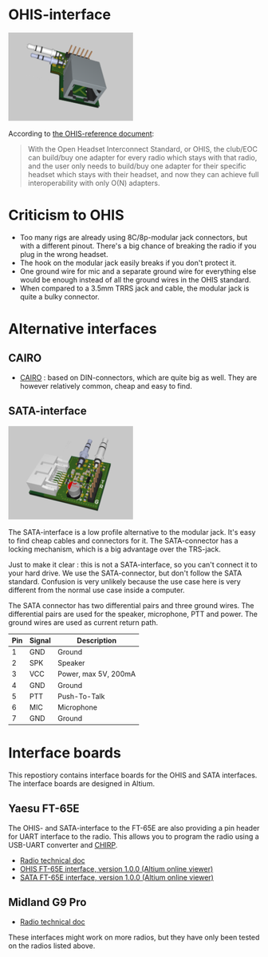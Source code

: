 
# OHIS-interface
<img src="./Devices/Yaesu_FT-65/doc/FT-65_OHIS.png" width="250px" />

According to [the OHIS-reference document](https://open-headset-interconnect-standard.github.io/ohis/Open-Headset-Interconnect-Standard.pdf):
> With the Open Headset Interconnect Standard, or OHIS, the club/EOC can build/buy one adapter for every
radio which stays with that radio, and the user only needs to build/buy one adapter for their specific headset
which stays with their headset, and now they can achieve full interoperability with only O(N) adapters.

# Criticism to OHIS
* Too many rigs are already using 8C/8p-modular jack connectors, but with a different pinout.  There's a big chance of breaking the radio if you plug in the wrong headset.
* The hook on the modular jack easily breaks if you don't protect it.
* One ground wire for mic and a separate ground wire for everything else would be enough instead of all the ground wires in the OHIS standard.
* When compared to a 3.5mm TRRS jack and cable, the modular jack is quite a bulky connector.

# Alternative interfaces
## CAIRO
* [CAIRO](https://web.archive.org/web/20060618023257/http://www-users.aston.ac.uk/~bestpj/cairo/manual/engineering.html#ce1) : based on DIN-connectors, which are quite big as well.  They are however relatively common, cheap and easy to find.

## SATA-interface
<img src="./Devices/Yaesu_FT-65/doc/FT-65_SATA.png" width="250px" />

The SATA-interface is a low profile alternative to the modular jack.  It's easy to find cheap cables and connectors for it.  The SATA-connector has a locking mechanism, which is a big advantage over the TRS-jack.

Just to make it clear : this is not a SATA-interface, so you can't connect it to your hard drive.  We use the SATA-connector, but don't follow the SATA standard.  Confusion is very unlikely because the use case here is very different from the normal use case inside a computer.

The SATA connector has two differential pairs and three ground wires.  The differential pairs are used for the speaker, microphone, PTT and power.  The ground wires are used as current return path.  

| Pin | Signal | Description |
| --- | ------ | ----------- |
| 1 | GND | Ground |
| 2 | SPK | Speaker |
| 3 | VCC | Power, max 5V, 200mA |
| 4 | GND | Ground |
| 5 | PTT | Push-To-Talk |
| 6 | MIC | Microphone |
| 7 | GND | Ground |

# Interface boards
This repostiory contains interface boards for the OHIS and SATA interfaces.  The interface boards are designed in Altium.

## Yaesu FT-65E
The OHIS- and SATA-interface to the FT-65E are also providing a pin header for UART interface to the radio.  This allows you to program the radio using a USB-UART converter and [CHIRP](https://chirpmyradio.com/projects/chirp/wiki/Home).  

* [Radio technical doc](./Devices/Yaesu_FT-65/Yaesu_FT65-E.ipynb)
* [OHIS FT-65E interface, version 1.0.0 (Altium online viewer)](https://365.altium.com/files/52D7B6AC-E25B-4030-AC4F-B64CA4D52889)
* [SATA FT-65E interface, version 1.0.0 (Altium online viewer)](https://365.altium.com/files/A41D46D5-1541-4C2A-84D1-905C59505208)

## Midland G9 Pro
* [Radio technical doc](./Devices/Midland_G9_Pro/MidlandG9pro.md)

These interfaces might work on more radios, but they have only been tested on the radios listed above.